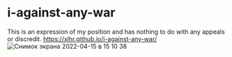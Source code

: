 # i-against-any-war
This is an expression of my position and has nothing to do with any appeals or discredit.
https://xlhr.github.io/i-against-any-war/
![Снимок экрана 2022-04-15 в 15 10 38](https://user-images.githubusercontent.com/88758713/163558776-a2cd90ee-ea5c-4145-b007-4d2ae7f3ed17.png)
